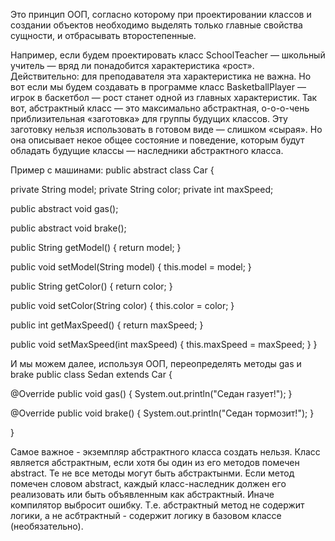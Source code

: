 Это принцип ООП, согласно которому при проектировании классов и создании объектов необходимо выделять только главные свойства сущности, и отбрасывать второстепенные.

Например, если будем проектировать класс SchoolTeacher — школьный учитель — вряд ли понадобится характеристика «рост». Действительно: для преподавателя эта характеристика не важна. Но вот если мы будем создавать в программе класс BasketballPlayer — игрок в баскетбол — рост станет одной из главных характеристик.
Так вот, абстрактный класс — это максимально абстрактная, о-о-о-чень приблизительная «заготовка» для группы будущих классов. Эту заготовку нельзя использовать в готовом виде — слишком «сырая». Но она описывает некое общее состояние и поведение, которым будут обладать будущие классы — наследники абстрактного класса.

Пример с машинами:
public abstract class Car {

   private String model;
   private String color;
   private int maxSpeed;

   public abstract void gas();

   public abstract void brake();

   public String getModel() {
       return model;
   }

   public void setModel(String model) {
       this.model = model;
   }

   public String getColor() {
       return color;
   }

   public void setColor(String color) {
       this.color = color;
   }

   public int getMaxSpeed() {
       return maxSpeed;
   }

   public void setMaxSpeed(int maxSpeed) {
       this.maxSpeed = maxSpeed;
   }
}

И мы можем далее, используя ООП, переопределять методы gas и brake
public class Sedan extends Car {

   @Override
   public void gas() {
       System.out.println("Седан газует!");
   }

   @Override
   public void brake() {
       System.out.println("Седан тормозит!");
   }

}

Самое важное - экземпляр абстрактного класса создать нельзя.
Класс является абстрактным, если хотя бы один из его методов помечен abstract. Те не все методы могут быть абстрактынми.
Если метод помечен словом abstract, каждый класс-наследник должен его реализовать или быть объявленным как абстрактный. Иначе компилятор выбросит ошибку.
Т.е. абстрактный метод не содержит логики, а не асбтрактный - содержит логику в базовом классе (необязательно).